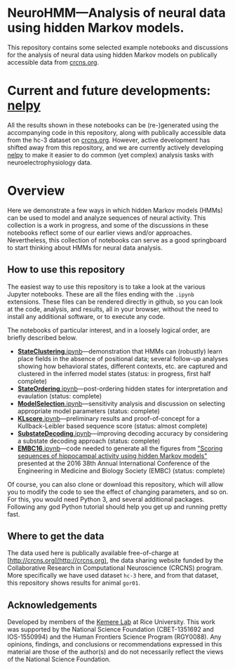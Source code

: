 # NeuroHMM—Analysis of neural data using hidden Markov models.
This repository contains some selected example notebooks and discussions for the analysis of neural data using hidden Markov models on publically accessible data from [crcns.org](https://crcns.org/data-sets/hc/hc-3/about-hc-3).

# Current and future developments: [nelpy](https://github.com/eackermann/nelpy)
All the results shown in these notebooks can be (re-)generated using the accompanying code in this repository, along with publically accessible data from the hc-3 dataset on [crcns.org](http://crcns.org). However, active development has shifted away from this repository, and we are currently actively developing [nelpy](https://github.com/eackermann/nelpy) to make it easier to do common (yet complex) analysis tasks with neuroelectrophysiology data.

# Overview
Here we demonstrate a few ways in which hidden Markov models (HMMs) can be used to model and analyze sequences of neural activity. This collection is a work in progress, and some of the discussions in these notebooks reflect some of our earlier views and/or approaches. Nevertheless, this collection of notebooks can serve as a good springboard to start thinking about HMMs for neural data analysis.

## How to use this repository

The easiest way to use this repository is to take a look at the various Jupyter notebooks. These are all the files ending with the `.ipynb` extensions. These files can be rendered directly in github, so you can look at the code, analysis, and results, all in your browser, without the need to install any additional software, or to execute any code.

The notebooks of particular interest, and in a loosely logical order, are briefly described below.
 * [**StateClustering**.ipynb](../master/StateClustering.ipynb)—demonstration that HMMs can (robustly) learn place fields in the absence of positional data; several follow-up analyses showing how behavioral states, different contexts, etc. are captured and clustered in the inferred model states (status: in progress, first half complete)
 * [**StateOrdering**.ipynb](../master/StateOrdering.ipynb)—post-ordering hidden states for interpretation and evaulation (status: complete)
 * [**ModelSelection**.ipynb](../master/ModelSelection.ipynb)—sensitivity analysis and discussion on selecting appropriate model parameters (status: complete)
 * [**KLscore**.ipynb](../master/KLscore.ipynb)—preliminary results and proof-of-concept for a Kullback-Leibler based sequence score (status: almost complete)
 * [**SubstateDecoding**.ipynb](../master/SubstateDecoding.ipynb)—improving decoding accuracy by considering  a substate decoding approach (status: complete)
 * [**EMBC16**.ipynb](../master/EMBC16.ipynb)—code needed to generate all the figures from ["Scoring sequences of hippocampal activity using hidden Markov models"](http://ieeexplore.ieee.org/document/7590860/?reload=true) presented at the 2016 38th Annual International Conference of the Engineering in Medicine and Biology Society (EMBC) (status: complete)
 
Of course, you can also clone or download this repository, which will allow you to modify the code to see the effect of changing parameters, and so on. For this, you would need Python 3, and several additional packages. Following any god Python tutorial should help you get up and running pretty fast.

## Where to get the data

The data used here is publically available free-of-charge at [http://crcns.org](http://crcns.org), the data sharing website funded by the Collaborative Research in Computational Neuroscience (CRCNS) program. More specifically we have used dataset `hc-3` here, and from that dataset, this repository shows results for animal `gor01`.

## Acknowledgements
Developed by members of the [Kemere Lab](http://rnel.rice.edu) at Rice University. This work
was supported by the National Science Foundation (CBET-1351692 and IOS-1550994) and the
Human Frontiers Science Program (RGY0088). Any opinions, findings, and conclusions or
recommendations expressed in this material are those of the author(s) and do not necessarily
reflect the views of the National Science Foundation.

